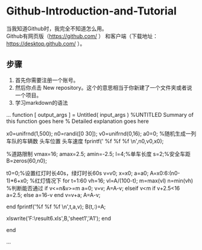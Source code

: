 # Github-Introduction-and-Tutorial

当我知道Github时，我完全不知道怎么用。  
Github有网页版（https://github.com/ ） 和客户端（下载地址：https://desktop.github.com/ ）。
## 步骤
1. 首先你需要注册一个账号。
2. 然后你点击 New repository。这个的意思相当于你新建了一个文件夹或者说一个项目。
3. 学习markdown的语法


...
function [ output_args ] = Untitled( input_args )
%UNTITLED Summary of this function goes here
%   Detailed explanation goes here

x0=unifrnd(1,500);
n0=randi([0 30]);
v0=unifrnd(0,16);
a0=0;
%随机生成一列车队的车辆数 头车位置 头车速度 
fprintf(' %f %f %f \n',n0,v0,x0);

%道路限制
vmax=16;
amax=2.5;
amin=-2.5;
l=4;%单车长度
s=2;%安全车距
B=zeros(60,n0);

t0=0;%设置红灯时长40s，绿灯时长60s
v=v0;
x=x0;
a=a0;
    A=x0:6:(n0-1)*6+x0;
%红灯情况下
for t=1:60
    vh=16;
    vl=A/(100-t);
    m=max(vl)
    n=min(vh)
%判断能否通过
  if v<=n&v>=m
      a=0;
      v=v;
      A=A-v;
  elseif v<m
      if v+2.5<16
          a=2.5;
      else
          a=16-v
      end
      v=v+a;
      A=A-v;

  end
  fprintf('%f %f %f  \n',t,a,v);
   B(t,:)=A;
    
  
  xlswrite('F:\result6.xls',B,'sheet1','A1');
end




end

...


